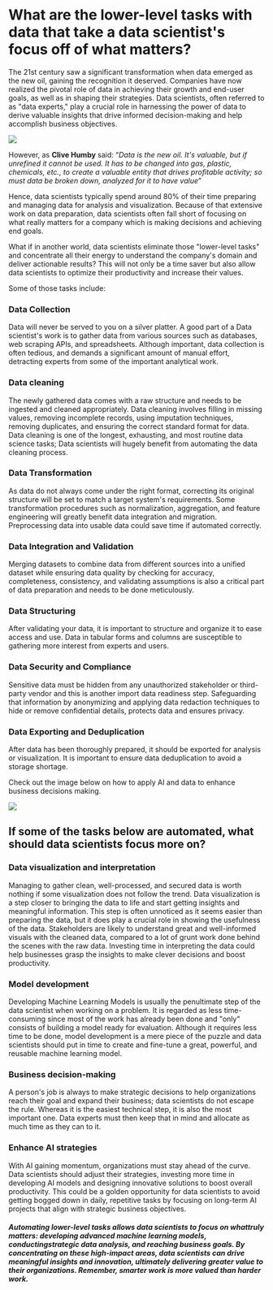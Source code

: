 #  What are the lower-level tasks with data that take a data scientist's focus off of what matters?


The 21st century saw a significant transformation when data emerged as
the new oil, gaining the recognition it deserved. Companies have now
realized the pivotal role of data in achieving their growth and end-user
goals, as well as in shaping their strategies. Data scientists, often
referred to as "data experts," play a crucial role in harnessing the
power of data to derive valuable insights that drive informed
decision-making and help accomplish business objectives.


![](image.png)

However, as **Clive Humby** said: “*Data is the new oil. It's valuable,
but if unrefined it cannot be used. It has to be changed into gas,
plastic, chemicals, etc., to create a valuable entity that drives
profitable activity; so must data be broken down, analyzed for it to
have value*”


Hence, data scientists typically spend around 80% of their time
preparing and managing data for analysis and visualization. Because of
that extensive work on data preparation, data scientists often fall
short of focusing on what really matters for a company which is making
decisions and achieving end goals.

What if in another world, data scientists eliminate those "lower-level
tasks" and concentrate all their energy to understand the company's
domain and deliver actionable results? This will not only be a time
saver but also allow data scientists to optimize their productivity and
increase their values.

Some of those tasks include:



### Data Collection
Data will never be served to you on a silver
platter. A good part of a Data scientist's work is to gather data from
various sources such as databases, web scraping APIs, and spreadsheets.
Although important, data collection is often tedious, and demands a
significant amount of manual effort, detracting experts from some of the
important analytical work.



### Data cleaning
The newly gathered data comes with a raw structure
and needs to be ingested and cleaned appropriately. Data cleaning
involves filling in missing values, removing incomplete records, using
imputation techniques, removing duplicates, and ensuring the correct
standard format for data. Data cleaning is one of the longest,
exhausting, and most routine data science tasks; Data scientists will
hugely benefit from automating the data cleaning process.



### Data Transformation
As data do not always come under the right
format, correcting its original structure will be set to match a target
system's requirements. Some transformation procedures such as
normalization, aggregation, and feature engineering will greatly benefit
data integration and migration. Preprocessing data into usable data
could save time if automated correctly.

### Data Integration and Validation
Merging datasets to combine data
from different sources into a unified dataset while ensuring data
quality by checking for accuracy, completeness, consistency, and
validating assumptions is also a critical part of data preparation and
needs to be done meticulously.

### Data Structuring
After validating your data, it is important to
structure and organize it to ease access and use. Data in tabular forms
and columns are susceptible to gathering more interest from experts and
users.
### Data Security and Compliance
Sensitive data must be hidden from any
unauthorized stakeholder or third-party vendor and this is another
import data readiness step. Safeguarding that information by anonymizing
and applying data redaction techniques to hide or remove confidential
details, protects data and ensures privacy.

### Data Exporting and Deduplication
After data has been thoroughly
prepared, it should be exported for analysis or visualization. It is
important to ensure data deduplication to avoid a storage shortage.

Check out the image below on how to apply AI and data to enhance
business decisions making.

![](mu7cm5ztvw781.jpg)

## If some of the tasks below are automated, what should data scientists focus more on?

### Data visualization and interpretation
Managing to gather clean,
well-processed, and secured data is worth nothing if some visualization
does not follow the trend. Data visualization is a step closer to
bringing the data to life and start getting insights and meaningful
information. This step is often unnoticed as it seems easier than
preparing the data, but it does play a crucial role in showing the
usefulness of the data. Stakeholders are likely to understand great and
well-informed visuals with the cleaned data, compared to a lot of grunt
work done behind the scenes with the raw data. Investing time in
interpreting the data could help businesses grasp the insights to make
clever decisions and boost productivity.

### Model development
Developing Machine Learning Models is usually the
penultimate step of the data scientist when working on a problem. It is
regarded as less time-consuming since most of the work has already been
done and "only" consists of building a model ready for evaluation.
Although it requires less time to be done, model development is a mere
piece of the puzzle and data scientists should put in time to create and
fine-tune a great, powerful, and reusable machine learning model.

### Business decision-making
A person's job is always to make strategic
decisions to help organizations reach their goal and expand their
business; data scientists do not escape the rule. Whereas it is the
easiest technical step, it is also the most important one. Data experts
must then keep that in mind and allocate as much time as they can to it.

### Enhance AI strategies
With AI gaining momentum, organizations must
stay ahead of the curve. Data scientists should adjust their strategies,
investing more time in developing AI models and designing innovative
solutions to boost overall productivity. This could be a golden
opportunity for data scientists to avoid getting bogged down in daily,
repetitive tasks by focusing on long-term AI projects that align with
strategic business objectives.

##### Automating lower-level tasks allows data scientists to focus on whattruly matters: developing advanced machine learning models, conductingstrategic data analysis, and reaching business goals. By concentrating on these high-impact areas, data scientists can drive meaningful insights and innovation, ultimately delivering greater value to their organizations. Remember, smarter work is more valued than harder work.



